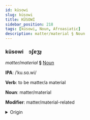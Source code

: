 ```yaml
---
id: küsowi
slug: küsowi
title: KÜSOWİ
sidebar_position: 218
tags: [küsowi, Noun, Afroasiatic]
description: matter/material § Noun
---
```


### küsowi&emsp;<span kind="abugida">ɔʄɐʒɟ</span>

*matter/material* **§** [Noun](../../tags/Noun)

**IPA**: /ˈku.sɑ.wi/

**Verb**: to be matter/a material

**Noun**: matter/material

**Modifier**: matter/material-related

<details>
    <summary>Origin</summary>
    Amharic ቁሳዊ k’usawī /kʼusawi/<br/>
    <em>Afroasiatic Language Family</em>
</details>